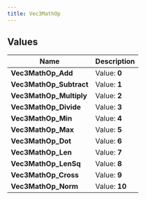 ```yaml
---
title: Vec3MathOp
---
```


## Values

| Name | Description |
| ---- | ----------- |
| **Vec3MathOp\_Add** | Value: **0** |
| **Vec3MathOp\_Subtract** | Value: **1** |
| **Vec3MathOp\_Multiply** | Value: **2** |
| **Vec3MathOp\_Divide** | Value: **3** |
| **Vec3MathOp\_Min** | Value: **4** |
| **Vec3MathOp\_Max** | Value: **5** |
| **Vec3MathOp\_Dot** | Value: **6** |
| **Vec3MathOp\_Len** | Value: **7** |
| **Vec3MathOp\_LenSq** | Value: **8** |
| **Vec3MathOp\_Cross** | Value: **9** |
| **Vec3MathOp\_Norm** | Value: **10** |

